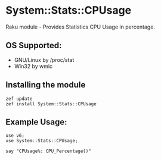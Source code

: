 # System::Stats::CPUsage

Raku module - Provides Statistics CPU Usage in percentage.

## OS Supported: ##
* GNU/Linux by /proc/stat
* Win32 by wmic

## Installing the module ##

    zef update
    zef install System::Stats::CPUsage

## Example Usage: ##
    use v6;
    use System::Stats::CPUsage;    

    say "CPUsage%: CPU_Percentage()"